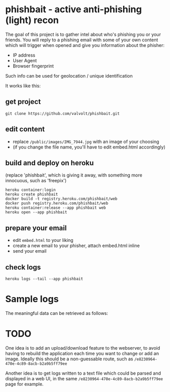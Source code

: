 # phishbait - active anti-phishing (light) recon

The goal of this project is to gather intel about who's phishing you or your friends.
You will reply to a phishing email with some of your own content which will trigger when opened and give you information about the phisher:

- IP address
- User Agent
- Browser fingerprint

Such info can be used for geolocation / unique identification

It works like this:

## get project
```git clone https://github.com/valvolt/phishbait.git```

## edit content
- replace ```/public/images/IMG_7944.jpg``` with an image of your choosing
- (if you change the file name, you'll have to edit embed.html accordingly)

## build and deploy on heroku
(replace 'phishbait', which is giving it away, with something more innocuous, such as 'freepix')
```heroku login
heroku container:login
heroku create phishbait
docker build -t registry.heroku.com/phishbait/web
docker push registry.heroku.com/phishbait/web
heroku container:release --app phishbait web
heroku open --app phishbait
```

## prepare your email
- edit ```embed.html``` to your liking
- create a new email to your phisher, attach embed.html inline
- send your email

## check logs
```heroku logs --tail --app phishbait```

# Sample logs

The meaningful data can be retrieved as follows:

# TODO

One idea is to add an upload/download feature to the webserver, to avoid having to rebuild the application each time you want to change or add an image. Ideally this should be a non-guessable route, such as ```/e8230964-470e-4c89-8acb-b2a9b5ff79ee```

Another idea is to get logs written to a text file which could be parsed and displayed in a web UI, in the same ```/e8230964-470e-4c89-8acb-b2a9b5ff79ee``` page for example.
